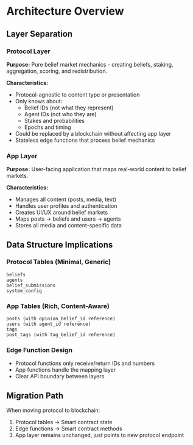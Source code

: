 # Architecture Overview

## Layer Separation

### Protocol Layer
**Purpose:** Pure belief market mechanics - creating beliefs, staking, aggregation, scoring, and redistribution.

**Characteristics:**
- Protocol-agnostic to content type or presentation
- Only knows about:
  - Belief IDs (not what they represent)
  - Agent IDs (not who they are)
  - Stakes and probabilities
  - Epochs and timing
- Could be replaced by a blockchain without affecting app layer
- Stateless edge functions that process belief mechanics

### App Layer  
**Purpose:** User-facing application that maps real-world content to belief markets.

**Characteristics:**
- Manages all content (posts, media, text)
- Handles user profiles and authentication
- Creates UI/UX around belief markets
- Maps posts → beliefs and users → agents
- Stores all media and content-specific data

## Data Structure Implications

### Protocol Tables (Minimal, Generic)
```
beliefs
agents  
belief_submissions
system_config
```

### App Tables (Rich, Content-Aware)
```
posts (with opinion_belief_id reference)
users (with agent_id reference)
tags
post_tags (with tag_belief_id reference)
```

### Edge Function Design
- Protocol functions only receive/return IDs and numbers
- App functions handle the mapping layer
- Clear API boundary between layers

## Migration Path
When moving protocol to blockchain:
1. Protocol tables → Smart contract state
2. Edge functions → Smart contract methods
3. App layer remains unchanged, just points to new protocol endpoint